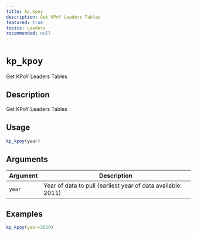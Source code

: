 ```yaml
---
title: kp_kpoy
description: Get KPoY Leaders Tables
featured: true
topics: Leaders
recommended: null
---
```

# `kp_kpoy`

Get KPoY Leaders Tables


## Description

Get KPoY Leaders Tables


## Usage

```r
kp_kpoy(year)
```


## Arguments

Argument      |Description
------------- |----------------
`year`     |     Year of data to pull (earliest year of data available: 2011)


## Examples

```r
kp_kpoy(year=2020)
```


